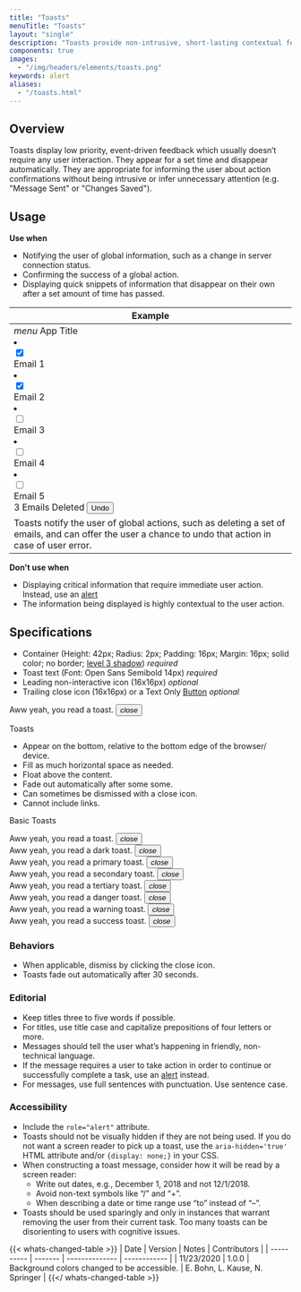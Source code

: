 ```yaml
---
title: "Toasts"
menuTitle: "Toasts"
layout: "single"
description: "Toasts provide non-intrusive, short-lasting contextual feedback to the user."
components: true
images:
  - "/img/headers/elements/toasts.png"
keywords: alert
aliases:
  - "/toasts.html"
---
```


## Overview

Toasts display low priority, event-driven feedback which usually doesn’t require any user interaction. They appear for a set time and disappear automatically. They are appropriate for informing the user about action confirmations without being intrusive or infer unnecessary attention (e.g. "Message Sent" or "Changes Saved").

## Usage

**Use when**

- Notifying the user of global information, such as a change in server connection status.
- Confirming the success of a global action.
- Displaying quick snippets of information that disappear on their own after a set amount of time has passed.

<table class="table table-bordered bg-white">
  <thead class="thead-light">
    <tr>
      <th scope="col">Example</th>
    </tr>
  </thead>
  <tbody>
    <tr>
      <td scope="row">
        <div class="border position-relative">
          <div class="p-3 bg-primary text-white d-flex">
            <i class="material-icons">menu</i>
            <span class="h1 text-white ml-3 mb-0">App Title</span>
          </div>
          <div class="p-3">
            <div class="list-group">
              <li class="list-group-item active list-item-left-control">
                <div class="custom-control custom-checkbox">
                  <input
                    type="checkbox"
                    checked
                    class="custom-control-input"
                    id="email1"
                    name="email1"
                  />
                  <label class="custom-control-label" for="email1"></label>
                </div>
                <span>Email 1</span>
              </li>
              <li class="list-group-item active list-item-left-control">
                <div class="custom-control custom-checkbox">
                  <input
                    type="checkbox"
                    checked
                    class="custom-control-input"
                    id="email2"
                    name="email2"
                  />
                  <label class="custom-control-label" for="email2"></label>
                </div>
                <span>Email 2</span>
              </li>
              <li class="list-group-item list-item-left-control">
                <div class="custom-control custom-checkbox">
                  <input
                    type="checkbox"
                    class="custom-control-input"
                    id="email3"
                    name="email3"
                  />
                  <label class="custom-control-label" for="email3"></label>
                </div>
                <span>Email 3</span>
              </li>
              <li class="list-group-item list-item-left-control">
                <div class="custom-control custom-checkbox">
                  <input
                    type="checkbox"
                    class="custom-control-input"
                    id="email4"
                    name="email4"
                  />
                  <label class="custom-control-label" for="email4"></label>
                </div>
                <span>Email 4</span>
              </li>
              <li class="list-group-item list-item-left-control">
                <div class="custom-control custom-checkbox">
                  <input
                    type="checkbox"
                    class="custom-control-input"
                    id="email5"
                    name="email5"
                  />
                  <label class="custom-control-label" for="email5"></label>
                </div>
                <span>Email 5</span>
              </li>
            </div>
          </div>
          <div
            class="toast toast-dark show position-absolute"
            style="width: 350px; bottom: 2rem; left: calc(50% - 175px);"
            role="alert"
            aria-live="assertive"
            aria-atomic="true"
          >
            3 Emails Deleted
            <button
              type="button"
              class="btn btn-text-tertiary"
              data-dismiss="toast"
              aria-label="Close"
            >
              Undo
            </button>
          </div>
        </div>
      </td>
    </tr>
    <tr>
      <td class="do" scope="row">
        Toasts notify the user of global actions, such as deleting a set of
        emails, and can offer the user a chance to undo that action in case of
        user error.
      </td>
    </tr>
  </tbody>
</table>

**Don't use when**

- Displaying critical information that require immediate user action. Instead, use an [alert](/elements/alerts/)
- The information being displayed is highly contextual to the user action.

## Specifications

- Container (Height: 42px; Radius: 2px; Padding: 16px; Margin: 16px; solid color; no border; [level 3 shadow](/foundations/shadows-and-depth/)) _required_
- Toast text (Font: Open Sans Semibold 14px) _required_
- Leading non-interactive icon (16x16px) _optional_
- Trailing close icon (16x16px) or a Text Only [Button](/elements/buttons/)  _optional_

<div class="guide-example-block my-3 py-3 bg-light">
  <div class="guide-content-sample anatomy-display-container">
    <div
      class="toast show anatomy-display-static"
      role="alert"
      aria-live="assertive"
      aria-atomic="true"
      data-anatomy-colors="false">
      Aww yeah, you read a toast.
      <button type="button" class="close" data-dismiss="alert">
      <i class="modus-icon material-icons">close</i>
      </button>
    </div>
  </div>
</div>

Toasts

- Appear on the bottom, relative to the bottom edge of the browser/ device.
- Fill as much horizontal space as needed.
- Float above the content.
- Fade out automatically after some some.
- Can sometimes be dismissed with a close icon.
- Cannot include links.

Basic Toasts

<div class="toast show" role="alert" aria-live="assertive" aria-atomic="true">
  Aww yeah, you read a toast.
  <button type="button" class="close" data-dismiss="alert">
    <i class="modus-icon material-icons">close</i>
  </button>
</div>
<div class="toast toast-dark show" role="alert" aria-live="assertive" aria-atomic="true">
  Aww yeah, you read a dark toast.
  <button type="button" class="close" data-dismiss="alert">
    <i class="modus-icon material-icons">close</i>
  </button>
</div>
<div class="toast toast-primary show" role="alert" aria-live="assertive" aria-atomic="true">
  Aww yeah, you read a primary toast.
  <button type="button" class="close" data-dismiss="alert">
    <i class="modus-icon material-icons">close</i>
  </button>
</div>
<div class="toast toast-secondary show" role="alert" aria-live="assertive" aria-atomic="true">
  Aww yeah, you read a secondary toast.
  <button type="button" class="close" data-dismiss="alert">
    <i class="modus-icon material-icons">close</i>
  </button>
</div>
<div class="toast toast-tertiary show text-dark" role="alert" aria-live="assertive" aria-atomic="true">
  Aww yeah, you read a tertiary toast.
  <button type="button" class="close" data-dismiss="alert">
    <i class="modus-icon material-icons">close</i>
  </button>
</div>
<div class="toast toast-danger show" role="alert" aria-live="assertive" aria-atomic="true">
  Aww yeah, you read a danger toast.
  <button type="button" class="close" data-dismiss="alert">
    <i class="modus-icon material-icons">close</i>
  </button>
</div>
<div class="toast toast-warning show" role="alert" aria-live="assertive" aria-atomic="true">
  Aww yeah, you read a warning toast.
  <button type="button" class="close" data-dismiss="alert">
    <i class="modus-icon material-icons">close</i>
  </button>
</div>
<div class="toast toast-success show" role="alert" aria-live="assertive" aria-atomic="true">
  Aww yeah, you read a success toast.
  <button type="button" class="close" data-dismiss="alert">
    <i class="modus-icon material-icons">close</i>
  </button>
</div>

### Behaviors

- When applicable, dismiss by clicking the close icon.
- Toasts fade out automatically after 30 seconds.

### Editorial

- Keep titles three to five words if possible.
- For titles, use title case and capitalize prepositions of four letters or more.
- Messages should tell the user what’s happening in friendly, non-technical language.
- If the message requires a user to take action in order to continue or successfully complete a task, use an [alert](/elements/alerts/)
  instead.
- For messages, use full sentences with punctuation. Use sentence case.

### Accessibility

- Include the `role="alert"` attribute.
- Toasts should not be visually hidden if they are not being used. If you do not want a screen reader to pick up a toast, use the `aria-hidden='true'` HTML attribute and/or `{display: none;}` in your CSS.
- When constructing a toast message, consider how it will be read by a screen reader:
  - Write out dates, e.g., December 1, 2018 and not 12/1/2018.
  - Avoid non-text symbols like “/” and “+”.
  - When describing a date or time range use “to” instead of “–”.
- Toasts should be used sparingly and only in instances that warrant removing the user from their current task. Too many toasts can be disorienting to users with cognitive issues.

{{< whats-changed-table >}}
| Date       | Version | Notes          | Contributors |
| ---------- | ------- | -------------- | ------------ |
| 11/23/2020 | 1.0.0   | Background colors changed to be accessible. | E. Bohn, L. Kause, N. Springer     |
{{</ whats-changed-table >}}

